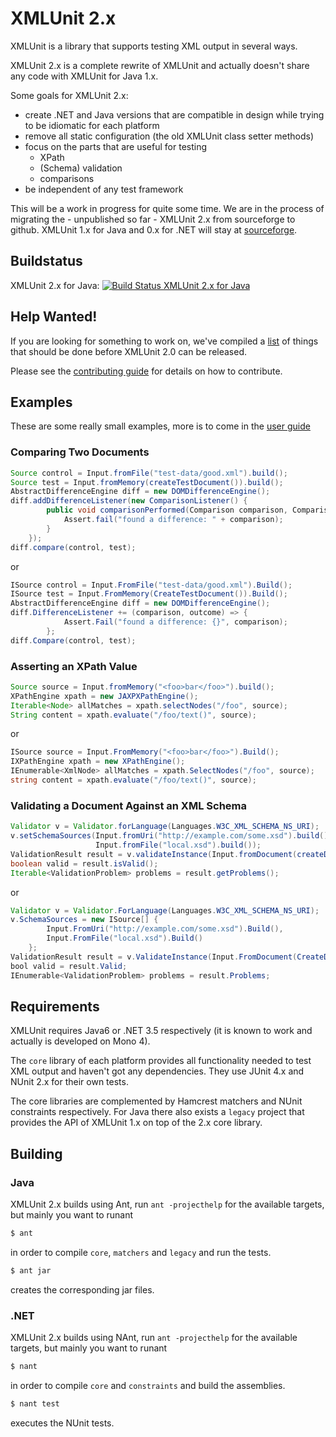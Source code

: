 XMLUnit 2.x
===========

XMLUnit is a library that supports testing XML output in several ways.

XMLUnit 2.x is a complete rewrite of XMLUnit and actually doesn't
share any code with XMLUnit for Java 1.x.

Some goals for XMLUnit 2.x:

* create .NET and Java versions that are compatible in design while
  trying to be idiomatic for each platform
* remove all static configuration (the old XMLUnit class setter methods)
* focus on the parts that are useful for testing
  - XPath
  - (Schema) validation
  - comparisons
* be independent of any test framework

This will be a work in progress for quite some time.  We are in the
process of migrating the - unpublished so far - XMLUnit 2.x from
sourceforge to github.  XMLUnit 1.x for Java and 0.x for .NET will
stay at [sourceforge](https://sourceforge.net/projects/xmlunit/).

## Buildstatus

XMLUnit 2.x for Java: [![Build Status XMLUnit 2.x for Java](https://travis-ci.org/xmlunit/xmlunit.svg?branch=master)](https://travis-ci.org/xmlunit/xmlunit)

## Help Wanted!

If you are looking for something to work on, we've compiled a
[list](HELP_WANTED.md) of things that should be done before XMLUnit
2.0 can be released.

Please see the [contributing guide](CONTRIBUTING.md) for details on
how to contribute.

## Examples

These are some really small examples, more is to come in the [user guide](https://github.com/xmlunit/user-guide/wiki)

### Comparing Two Documents

```java
Source control = Input.fromFile("test-data/good.xml").build();
Source test = Input.fromMemory(createTestDocument()).build();
AbstractDifferenceEngine diff = new DOMDifferenceEngine();
diff.addDifferenceListener(new ComparisonListener() {
        public void comparisonPerformed(Comparison comparison, ComparisonResult outcome) {
            Assert.fail("found a difference: " + comparison);
        }
    });
diff.compare(control, test);
```

or

```csharp
ISource control = Input.FromFile("test-data/good.xml").Build();
ISource test = Input.FromMemory(CreateTestDocument()).Build();
AbstractDifferenceEngine diff = new DOMDifferenceEngine();
diff.DifferenceListener += (comparison, outcome) => {
            Assert.Fail("found a difference: {}", comparison);
        };
diff.Compare(control, test);
```

### Asserting an XPath Value

```java
Source source = Input.fromMemory("<foo>bar</foo>").build();
XPathEngine xpath = new JAXPXPathEngine();
Iterable<Node> allMatches = xpath.selectNodes("/foo", source);
String content = xpath.evaluate("/foo/text()", source);
```

or

```csharp
ISource source = Input.FromMemory("<foo>bar</foo>").Build();
IXPathEngine xpath = new XPathEngine();
IEnumerable<XmlNode> allMatches = xpath.SelectNodes("/foo", source);
string content = xpath.evaluate("/foo/text()", source);
```

### Validating a Document Against an XML Schema

```java
Validator v = Validator.forLanguage(Languages.W3C_XML_SCHEMA_NS_URI);
v.setSchemaSources(Input.fromUri("http://example.com/some.xsd").build(),
                   Input.fromFile("local.xsd").build());
ValidationResult result = v.validateInstance(Input.fromDocument(createDocument()).build());
boolean valid = result.isValid();
Iterable<ValidationProblem> problems = result.getProblems();
```

or

```java
Validator v = Validator.ForLanguage(Languages.W3C_XML_SCHEMA_NS_URI);
v.SchemaSources = new ISource[] {
        Input.FromUri("http://example.com/some.xsd").Build(),
        Input.FromFile("local.xsd").Build()
    };
ValidationResult result = v.ValidateInstance(Input.FromDocument(CreateDocument()).Build());
bool valid = result.Valid;
IEnumerable<ValidationProblem> problems = result.Problems;
```

## Requirements

XMLUnit requires Java6 or .NET 3.5 respectively (it is known to work
and actually is developed on Mono 4).

The `core` library of each platform provides all functionality needed
to test XML output and haven't got any dependencies.  They use JUnit
4.x and NUnit 2.x for their own tests.

The core libraries are complemented by Hamcrest matchers and NUnit
constraints respectively.  For Java there also exists a `legacy`
project that provides the API of XMLUnit 1.x on top of the 2.x core
library.

## Building

### Java

XMLUnit 2.x builds using Ant, run `ant -projecthelp` for the available
targets, but mainly you want to runant

```sh
$ ant
```

in order to compile `core`, `matchers` and `legacy` and run the
tests.

```sh
$ ant jar
```

creates the corresponding jar files.

### .NET

XMLUnit 2.x builds using NAnt, run `ant -projecthelp` for the available
targets, but mainly you want to runant

```sh
$ nant
```

in order to compile `core` and `constraints` and build the assemblies.

```sh
$ nant test
```

executes the NUnit tests.
